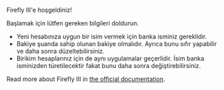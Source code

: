 Firefly III'e hoşgeldiniz!

Başlamak için lütfen gereken bilgileri doldurun.

* Yeni hesabınıza uygun bir isim vermek için banka isminiz gereklidir.
* Bakiye şuanda sahip olunan bakiye olmalıdır. Ayrıca bunu sıfır yapabilir ve daha sonra düzeltebilirsiniz.
* Birikim hesaplarınız için de aynı uygulamalar geçerlidir. İsim banka isminizden türetilecektir fakat bunu daha sonra değiştirebilirsiniz.

Read more about Firefly III in [the official documentation](https://docs.firefly-iii.org/).